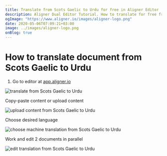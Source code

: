 ```yaml
---
title: Translate from Scots Gaelic to Urdu for free in Aligner Editor
description: Aligner Dual Editor Tutorial. How to translate for free from Scots Gaelic to Urdu. Aligner is multilingual document management platform. 
ogImage: "https://www.aligner.io/images/aligner-logo.png"
date: 2020-05-06T07:09:21+03:00
image: ../images/aligner-logo.png
onBlog: true
---
```


# How to translate document from Scots Gaelic to Urdu

1. Go to editor at [app.aligner.io](https://app.aligner.io "Aligner App web page")

![translate from Scots Gaelic to Urdu](../aligner-blank-editor.png "translate from Scots Gaelic to Urdu")

Copy-paste content or upload content

![upload content from Scots Gaelic to Urdu](../aligner-uploaded-document.png "upload content from Scots Gaelic to Urdu")

Choose desired language

![choose machine translation from Scots Gaelic to Urdu](../aligner-language-dropdown.png "choose machine translation from Scots Gaelic to Urdu")

Work and edit 2 documents in parallel

![edit translation from Scots Gaelic to Urdu](../aligner-double-sitded-editor.png "edit translation from Scots Gaelic to Urdu")

